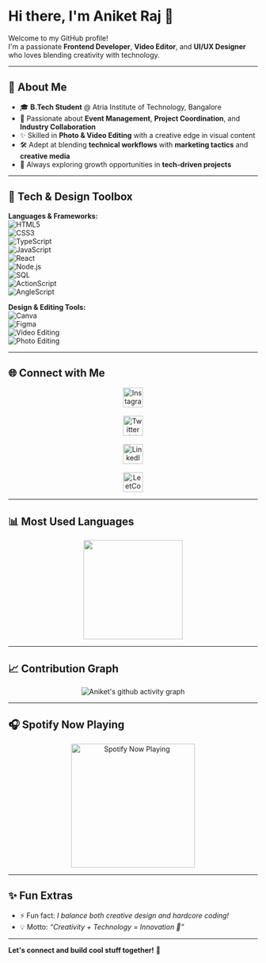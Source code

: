 # Hi there, I'm Aniket Raj 👋  

Welcome to my GitHub profile!  
I'm a passionate **Frontend Developer**, **Video Editor**, and **UI/UX Designer** who loves blending creativity with technology.  

---

## 🚀 About Me  

- 🎓 **B.Tech Student** @ Atria Institute of Technology, Bangalore  
- 🎯 Passionate about **Event Management**, **Project Coordination**, and **Industry Collaboration**  
- ✨ Skilled in **Photo & Video Editing** with a creative edge in visual content  
- 🛠️ Adept at blending **technical workflows** with **marketing tactics** and **creative media**  
- 🌱 Always exploring growth opportunities in **tech-driven projects**  

---

## 🧰 Tech & Design Toolbox  

**Languages & Frameworks:**  
![HTML5](https://img.shields.io/badge/HTML5-E34F26?style=flat&logo=html5&logoColor=white)  
![CSS3](https://img.shields.io/badge/CSS3-1572B6?style=flat&logo=css3&logoColor=white)  
![TypeScript](https://img.shields.io/badge/TypeScript-3178C6?style=flat&logo=typescript&logoColor=white)  
![JavaScript](https://img.shields.io/badge/JavaScript-F7DF1E?style=flat&logo=javascript&logoColor=black)  
![React](https://img.shields.io/badge/React-61DAFB?style=flat&logo=react&logoColor=black)  
![Node.js](https://img.shields.io/badge/Node.js-339933?style=flat&logo=node.js&logoColor=white)  
![SQL](https://img.shields.io/badge/SQL-4479A1?style=flat&logo=postgresql&logoColor=white)  
![ActionScript](https://img.shields.io/badge/ActionScript-FF0000?style=flat&logo=adobe&logoColor=white)  
![AngleScript](https://img.shields.io/badge/Angelscript-ED1C24?style=flat&logo=appveyor&logoColor=white)  

**Design & Editing Tools:**  
![Canva](https://img.shields.io/badge/Canva-00C4CC?style=flat&logo=canva&logoColor=white)  
![Figma](https://img.shields.io/badge/Figma-F24E1E?style=flat&logo=figma&logoColor=white)  
![Video Editing](https://img.shields.io/badge/Video%20Editing-FF0000?style=flat&logo=adobe-premiere-pro&logoColor=white)  
![Photo Editing](https://img.shields.io/badge/Photo%20Editing-FF69B4?style=flat&logo=adobe-photoshop&logoColor=white)  

---

## 🌐 Connect with Me  

<p align="center">
  <a href="https://www.instagram.com/theanikeeeeet/" target="_blank">
    <img src="https://cdn.jsdelivr.net/gh/simple-icons/simple-icons/icons/instagram.svg" alt="Instagram" width="40" height="40"/>
  </a>
  <br><br>
  <a href="https://x.com/theanikeeeeet" target="_blank">
    <img src="https://cdn.jsdelivr.net/gh/simple-icons/simple-icons/icons/twitter.svg" alt="Twitter (X)" width="40" height="40"/>
  </a>
  <br><br>
  <a href="https://www.linkedin.com/in/aniket-raj-b2478b292/" target="_blank">
    <img src="https://cdn.jsdelivr.net/gh/simple-icons/simple-icons/icons/linkedin.svg" alt="LinkedIn" width="40" height="40"/>
  </a>
  <br><br>
  <a href="https://leetcode.com/u/theanikeeeeet/" target="_blank">
    <img src="https://cdn.jsdelivr.net/gh/simple-icons/simple-icons/icons/leetcode.svg" alt="LeetCode" width="40" height="40"/>
  </a>
</p>  

---

## 📊 Most Used Languages  

<p align="center">
  <img src="https://github-readme-stats.vercel.app/api/top-langs/?username=theanikeeeeet&layout=compact&theme=radical&hide_border=false&border_radius=10" height="200px"/>
</p>  

---

## 📈 Contribution Graph  

<p align="center">
  <img src="https://github-readme-activity-graph.vercel.app/graph?username=theanikeeeeet&theme=react-dark&hide_border=true&area=true" alt="Aniket's github activity graph"/>
</p>  

---

## 🎧 Spotify Now Playing  

<p align="center">
  <img src="https://spotify-github-profile.kittinanx.com/api/view?uid=lckssbfpmf96of81p37dh51ce&cover_image=true&theme=default&show_offline=false&background_color=121212&interchange=true&bar_color=53b14f&bar_color_cover=false" width="250" alt="Spotify Now Playing" />
</p>  

---

## ✨ Fun Extras  

- ⚡ Fun fact: *I balance both creative design and hardcore coding!*  
- 💡 Motto: *“Creativity + Technology = Innovation 🚀”*  

---

**Let's connect and build cool stuff together!** 🚀  

